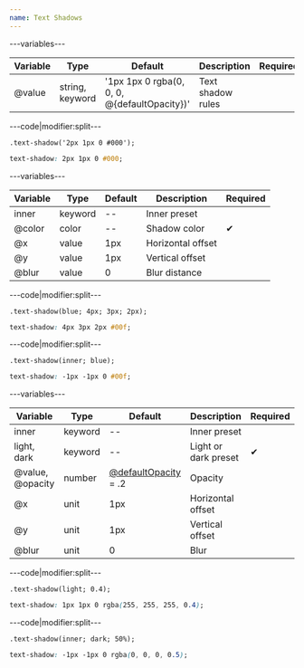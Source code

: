 ```yaml
---
name: Text Shadows
---
```


---variables---

| Variable | Type | Default | Description | Required |
| -- | -- | -- | -- | -- |
| @value | string, keyword | '1px 1px 0 rgba(0, 0, 0, @{defaultOpacity})' | Text shadow rules ||

---code|modifier:split---

```less
.text-shadow('2px 1px 0 #000');
```

```css
text-shadow: 2px 1px 0 #000;
```

---variables---

| Variable | Type | Default | Description | Required |
| -- | -- | -- | -- | -- |
| inner | keyword | -- | Inner preset ||
| @color | color | -- | Shadow color | ✔ |
| @x | value | 1px | Horizontal offset ||
| @y | value | 1px | Vertical offset ||
| @blur | value | 0 | Blur distance ||

---code|modifier:split---

```less
.text-shadow(blue; 4px; 3px; 2px);
```

```css
text-shadow: 4px 3px 2px #00f;
```

---code|modifier:split---

```less
.text-shadow(inner; blue);
```

```css
text-shadow: -1px -1px 0 #00f;
```

---variables---

| Variable | Type | Default | Description | Required |
| -- | -- | -- | -- | -- |
| inner | keyword | -- | Inner preset ||
| light, dark | keyword | -- | Light or dark preset | ✔ |
| @value, @opacity | number | [@defaultOpacity](/style/variables#miscellaneous) = .2 | Opacity ||
| @x | unit | 1px | Horizontal offset ||
| @y | unit | 1px | Vertical offset ||
| @blur | unit | 0 | Blur ||

---code|modifier:split---

```less
.text-shadow(light; 0.4);
```

```css
text-shadow: 1px 1px 0 rgba(255, 255, 255, 0.4);
```

---code|modifier:split---

```less
.text-shadow(inner; dark; 50%);
```

```css
text-shadow: -1px -1px 0 rgba(0, 0, 0, 0.5);
```